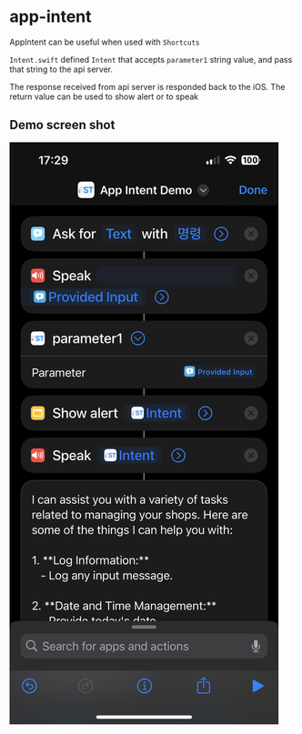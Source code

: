 # app-intent

AppIntent can be useful when used with `Shortcuts`

`Intent.swift` defined `Intent` that accepts `parameter1` string value, and pass that string to the api server.

The response received from api server is responded back to the iOS.
The return value can be used to show alert or to speak

## Demo screen shot

![Demo](./shortcuts_demo.png)
